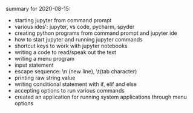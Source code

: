 summary for 2020-08-15:
- starting jupyter from command prompt
- various ides': jupyter, vs code, pycharm, spyder
- creating python programs from command prompt and jupyter ide
- how to start jupyter and running jupyter commands
- shortcut keys to work with jupyter notebooks
- writing a code to read/speak out the text
- writing a menu program
- input statement
- escape sequence: \n (new line), \t(tab character)
- printing raw string value
- writing conditional statement with if, elif and else
- accepting options to run various commands
- created an application for running system applications through menu options
